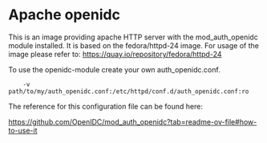 # Apache openidc

This is an image providing apache HTTP server with the mod_auth_openidc module installed.
It is based on the fedora/httpd-24 image. For usage of the image please refer to:
https://quay.io/repository/fedora/httpd-24

To use the openidc-module create your own auth_openidc.conf.
```
    -v path/to/my/auth_openidc.conf:/etc/httpd/conf.d/auth_openidc.conf:ro
```

The reference for this configuration file can be found here:

https://github.com/OpenIDC/mod_auth_openidc?tab=readme-ov-file#how-to-use-it

